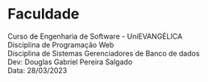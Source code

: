 # Faculdade
Curso de Engenharia de Software - UniEVANGÉLICA <br>
Disciplina de Programação Web <br>
Disciplina de Sistemas Gerenciadores de Banco de dados <br>
Dev: Douglas Gabriel Pereira Salgado <br>
Data: 28/03/2023 <br>

